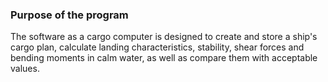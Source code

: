 ### Purpose of the program
The software as a cargo computer is designed to create and store a ship's cargo plan, calculate landing characteristics, stability, shear forces and bending moments in calm water, as well as compare them with acceptable values.
